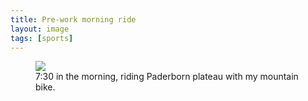 ```yaml
---
title: Pre-work morning ride
layout: image
tags: [sports]
---
```

<figure>
<img src="/img/sports/IMG_0793.jpg">
<figcaption>7:30 in the morning, riding Paderborn plateau with my mountain bike.</figcaption>
</figure>